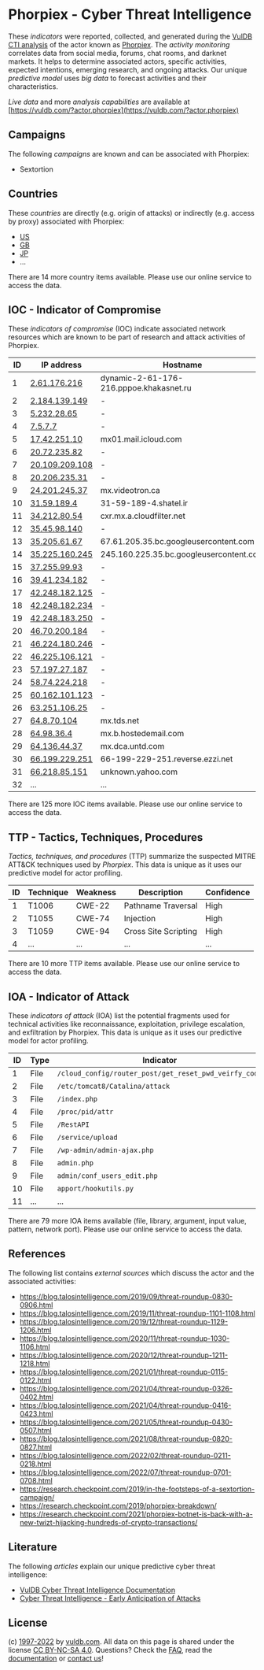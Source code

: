 # Phorpiex - Cyber Threat Intelligence

These _indicators_ were reported, collected, and generated during the [VulDB CTI analysis](https://vuldb.com/?kb.cti) of the actor known as [Phorpiex](https://vuldb.com/?actor.phorpiex). The _activity monitoring_ correlates data from social media, forums, chat rooms, and darknet markets. It helps to determine associated actors, specific activities, expected intentions, emerging research, and ongoing attacks. Our unique _predictive model_ uses _big data_ to forecast activities and their characteristics.

_Live data_ and more _analysis capabilities_ are available at [https://vuldb.com/?actor.phorpiex](https://vuldb.com/?actor.phorpiex)

## Campaigns

The following _campaigns_ are known and can be associated with Phorpiex:

* Sextortion

## Countries

These _countries_ are directly (e.g. origin of attacks) or indirectly (e.g. access by proxy) associated with Phorpiex:

* [US](https://vuldb.com/?country.us)
* [GB](https://vuldb.com/?country.gb)
* [JP](https://vuldb.com/?country.jp)
* ...

There are 14 more country items available. Please use our online service to access the data.

## IOC - Indicator of Compromise

These _indicators of compromise_ (IOC) indicate associated network resources which are known to be part of research and attack activities of Phorpiex.

ID | IP address | Hostname | Campaign | Confidence
-- | ---------- | -------- | -------- | ----------
1 | [2.61.176.216](https://vuldb.com/?ip.2.61.176.216) | dynamic-2-61-176-216.pppoe.khakasnet.ru | - | High
2 | [2.184.139.149](https://vuldb.com/?ip.2.184.139.149) | - | - | High
3 | [5.232.28.65](https://vuldb.com/?ip.5.232.28.65) | - | - | High
4 | [7.5.7.7](https://vuldb.com/?ip.7.5.7.7) | - | - | High
5 | [17.42.251.10](https://vuldb.com/?ip.17.42.251.10) | mx01.mail.icloud.com | - | High
6 | [20.72.235.82](https://vuldb.com/?ip.20.72.235.82) | - | - | High
7 | [20.109.209.108](https://vuldb.com/?ip.20.109.209.108) | - | - | High
8 | [20.206.235.31](https://vuldb.com/?ip.20.206.235.31) | - | - | High
9 | [24.201.245.37](https://vuldb.com/?ip.24.201.245.37) | mx.videotron.ca | - | High
10 | [31.59.189.4](https://vuldb.com/?ip.31.59.189.4) | 31-59-189-4.shatel.ir | - | High
11 | [34.212.80.54](https://vuldb.com/?ip.34.212.80.54) | cxr.mx.a.cloudfilter.net | - | High
12 | [35.45.98.140](https://vuldb.com/?ip.35.45.98.140) | - | - | High
13 | [35.205.61.67](https://vuldb.com/?ip.35.205.61.67) | 67.61.205.35.bc.googleusercontent.com | - | Medium
14 | [35.225.160.245](https://vuldb.com/?ip.35.225.160.245) | 245.160.225.35.bc.googleusercontent.com | - | Medium
15 | [37.255.99.93](https://vuldb.com/?ip.37.255.99.93) | - | - | High
16 | [39.41.234.182](https://vuldb.com/?ip.39.41.234.182) | - | - | High
17 | [42.248.182.125](https://vuldb.com/?ip.42.248.182.125) | - | - | High
18 | [42.248.182.234](https://vuldb.com/?ip.42.248.182.234) | - | - | High
19 | [42.248.183.250](https://vuldb.com/?ip.42.248.183.250) | - | - | High
20 | [46.70.200.184](https://vuldb.com/?ip.46.70.200.184) | - | - | High
21 | [46.224.180.246](https://vuldb.com/?ip.46.224.180.246) | - | - | High
22 | [46.225.106.121](https://vuldb.com/?ip.46.225.106.121) | - | - | High
23 | [57.197.27.187](https://vuldb.com/?ip.57.197.27.187) | - | - | High
24 | [58.74.224.218](https://vuldb.com/?ip.58.74.224.218) | - | - | High
25 | [60.162.101.123](https://vuldb.com/?ip.60.162.101.123) | - | - | High
26 | [63.251.106.25](https://vuldb.com/?ip.63.251.106.25) | - | - | High
27 | [64.8.70.104](https://vuldb.com/?ip.64.8.70.104) | mx.tds.net | - | High
28 | [64.98.36.4](https://vuldb.com/?ip.64.98.36.4) | mx.b.hostedemail.com | - | High
29 | [64.136.44.37](https://vuldb.com/?ip.64.136.44.37) | mx.dca.untd.com | - | High
30 | [66.199.229.251](https://vuldb.com/?ip.66.199.229.251) | 66-199-229-251.reverse.ezzi.net | - | High
31 | [66.218.85.151](https://vuldb.com/?ip.66.218.85.151) | unknown.yahoo.com | - | High
32 | ... | ... | ... | ...

There are 125 more IOC items available. Please use our online service to access the data.

## TTP - Tactics, Techniques, Procedures

_Tactics, techniques, and procedures_ (TTP) summarize the suspected MITRE ATT&CK techniques used by _Phorpiex_. This data is unique as it uses our predictive model for actor profiling.

ID | Technique | Weakness | Description | Confidence
-- | --------- | -------- | ----------- | ----------
1 | T1006 | CWE-22 | Pathname Traversal | High
2 | T1055 | CWE-74 | Injection | High
3 | T1059 | CWE-94 | Cross Site Scripting | High
4 | ... | ... | ... | ...

There are 10 more TTP items available. Please use our online service to access the data.

## IOA - Indicator of Attack

These _indicators of attack_ (IOA) list the potential fragments used for technical activities like reconnaissance, exploitation, privilege escalation, and exfiltration by Phorpiex. This data is unique as it uses our predictive model for actor profiling.

ID | Type | Indicator | Confidence
-- | ---- | --------- | ----------
1 | File | `/cloud_config/router_post/get_reset_pwd_veirfy_code` | High
2 | File | `/etc/tomcat8/Catalina/attack` | High
3 | File | `/index.php` | Medium
4 | File | `/proc/pid/attr` | High
5 | File | `/RestAPI` | Medium
6 | File | `/service/upload` | High
7 | File | `/wp-admin/admin-ajax.php` | High
8 | File | `admin.php` | Medium
9 | File | `admin/conf_users_edit.php` | High
10 | File | `apport/hookutils.py` | High
11 | ... | ... | ...

There are 79 more IOA items available (file, library, argument, input value, pattern, network port). Please use our online service to access the data.

## References

The following list contains _external sources_ which discuss the actor and the associated activities:

* https://blog.talosintelligence.com/2019/09/threat-roundup-0830-0906.html
* https://blog.talosintelligence.com/2019/11/threat-roundup-1101-1108.html
* https://blog.talosintelligence.com/2019/12/threat-roundup-1129-1206.html
* https://blog.talosintelligence.com/2020/11/threat-roundup-1030-1106.html
* https://blog.talosintelligence.com/2020/12/threat-roundup-1211-1218.html
* https://blog.talosintelligence.com/2021/01/threat-roundup-0115-0122.html
* https://blog.talosintelligence.com/2021/04/threat-roundup-0326-0402.html
* https://blog.talosintelligence.com/2021/04/threat-roundup-0416-0423.html
* https://blog.talosintelligence.com/2021/05/threat-roundup-0430-0507.html
* https://blog.talosintelligence.com/2021/08/threat-roundup-0820-0827.html
* https://blog.talosintelligence.com/2022/02/threat-roundup-0211-0218.html
* https://blog.talosintelligence.com/2022/07/threat-roundup-0701-0708.html
* https://research.checkpoint.com/2019/in-the-footsteps-of-a-sextortion-campaign/
* https://research.checkpoint.com/2019/phorpiex-breakdown/
* https://research.checkpoint.com/2021/phorpiex-botnet-is-back-with-a-new-twizt-hijacking-hundreds-of-crypto-transactions/

## Literature

The following _articles_ explain our unique predictive cyber threat intelligence:

* [VulDB Cyber Threat Intelligence Documentation](https://vuldb.com/?kb.cti)
* [Cyber Threat Intelligence - Early Anticipation of Attacks](https://www.scip.ch/en/?labs.20201022)

## License

(c) [1997-2022](https://vuldb.com/?kb.changelog) by [vuldb.com](https://vuldb.com/?kb.about). All data on this page is shared under the license [CC BY-NC-SA 4.0](https://creativecommons.org/licenses/by-nc-sa/4.0/). Questions? Check the [FAQ](https://vuldb.com/?kb.faq), read the [documentation](https://vuldb.com/?kb) or [contact us](https://vuldb.com/?contact)!
